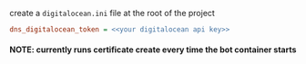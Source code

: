 create a `digitalocean.ini` file at the root of the project

```digitalocean.ini
dns_digitalocean_token = <<your digitalocean api key>>
```

#### NOTE: currently runs certificate create every time the bot container starts
